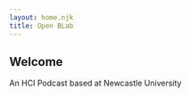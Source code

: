 ```yaml
---
layout: home.njk
title: Open BLab
---
```


## Welcome

An HCI Podcast based at Newcastle University

